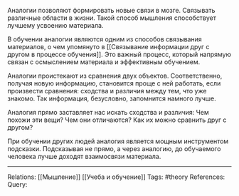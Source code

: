 Аналогии позволяют формировать новые связи в мозге. Связывать различные области в жизни. Такой способ мышления способствует лучшему усвоению материала. 

В обучении аналогии являются одним из способов связывания материалов, о чем упомянуто в [[Связывание информации друг с другом в процессе обучения]]. Это важный процесс, который напрямую связан с осмыслением материала и эффективным обучением. 

Аналогии проистекают из сравнения двух объектов. Соответственно, получая новую информацию, становится проще с ней работать, если произвести сравнения: сходства и различия между тем, что уже знакомо. Так информация, безусловно, запомнится намного лучше.

Аналогия прямо заставляет нас искать сходства и различия: Чем похожи эти вещи? Чем они отличаются? Как их можно сравнить друг с другом? 

При обучении других людей аналогия является мощным инструментом подсказки. Подсказывая не прямо, а через аналогию, до обучаемого человека лучше доходят взаимосвязи материала. 

___
Relations: [[Мышление]] [[Учеба и обучение]] 
Tags: #theory 
References: 
Query: 